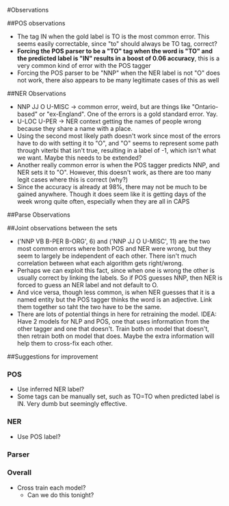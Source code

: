 #Observations

##POS observations
- The tag IN when the gold label is TO is the most common error. This seems easily correctable, since "to" should always be TO tag, correct?
- __Forcing the POS parser to be a "TO" tag when the word is "TO" and the predicted label is "IN" results in a boost of 0.06 accuracy__, this is a very common kind of error with the POS tagger
- Forcing the POS parser to be "NNP" when the NER label is not "O" does not work, there also appears to be many legitimate cases of this as well

##NER Observations
- NNP JJ O U-MISC -> common error, weird, but are things like "Ontario-based" or "ex-England". One of the errors is a gold standard error. Yay.
- U-LOC U-PER -> NER context getting the names of people wrong because they share a name with a place.
- Using the second most likely path doesn't work since most of the errors have to do with setting it to "O", and "O" seems to represent some path through viterbi that isn't true, resulting in a label of -1, which isn't what we want. Maybe this needs to be extended?
- Another really common error is when the POS tagger predicts NNP, and NER sets it to "O". However, this doesn't work, as there are too many legit cases where this is correct (why?)
- Since the accuracy is already at 98%, there may not be much to be gained anywhere. Though it does seem like it is getting days of the week wrong quite often, especially when they are all in CAPS

##Parse Observations

##Joint observations between the sets
- ('NNP VB B-PER B-ORG', 6) and ('NNP JJ O U-MISC', 11) are the two most common errors where both POS and NER were wrong, but they seem to largely be independent of each other. There isn't much correlation between what each algorithm gets right/wrong.
- Perhaps we can exploit this fact, since when one is wrong the other is usually correct by linking the labels. So if POS guesses NNP, then NER is forced to guess an NER label and not default to O.
- And vice versa, though less common, is when NER guesses that it is a named entity but the POS tagger thinks the word is an adjective. Link them together so taht the two have to be the same.
- There are lots of potential things in here for retraining the model. IDEA: Have 2 models for NLP and POS, one that uses information from the other tagger and one that doesn't. Train both on model that doesn't, then retrain both on model that does. Maybe the extra information will help them to cross-fix each other.

##Suggestions for improvement
### POS
- Use inferred NER label?
- Some tags can be manually set, such as TO=TO when predicted label is IN. Very dumb but seemingly effective.

### NER
- Use POS label?

### Parser

### Overall
- Cross train each model?
	- Can we do this tonight?
